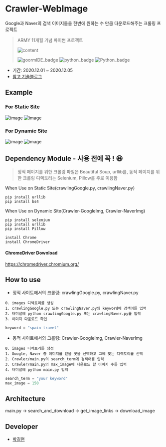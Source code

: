 # Crawler-WebImage
Google과 Naver의 검색 이미지들을 한번에 원하는 수 만큼 다운로드해주는 크롤링 프로젝트
> ARMY 11개월 기념 파이썬 프로젝트
>
>![content](https://user-images.githubusercontent.com/56578913/101244919-a4642200-374c-11eb-850c-9bc6f873e142.png)
>
>![goormIDE_badge](https://img.shields.io/badge/goormIDE-FREE-blue)
>![python_badge](https://img.shields.io/badge/-ver_2.7-blue?logo=Python&logoColor=white)
>![Python_badge](https://img.shields.io/badge/-ver_3.6-blue?logo=Python&logoColor=white)

- 기간: 2020.12.01 ~ 2020.12.05
- [참고 기술블로그](https://towardsdatascience.com/image-scraping-with-python-a96feda8af2d)

## Example
### For Static Site
![image](https://user-images.githubusercontent.com/56578913/101244452-053e2b00-374a-11eb-88aa-7b50aa256ad1.png)
![image](https://user-images.githubusercontent.com/56578913/101244478-2141cc80-374a-11eb-924f-c559f6d4d9a8.png)

### For Dynamic Site
![image](https://user-images.githubusercontent.com/56578913/101245308-4be25400-374f-11eb-8365-ba71fcfbc328.png)
![image](https://user-images.githubusercontent.com/56578913/101245328-687e8c00-374f-11eb-9986-fd826e7611c6.png)

## Dependency Module - 사용 전에 꼭 ! 😆
>정적 페이지를 위한 크롤링 파일은 Beautiful Soup, urllib를, 동적 페이지를 위한 크롤링 디렉토리는 Selenium, Pillow를 주로 이용함

When Use on Static Site(crawlingGoogle.py, crawlingNaver.py)
``` 
pip install urllib
pip install bs4
```

When Use on Dynamic Site(Crawler-GoogleImg, Crawler-NaverImg)
```
pip install selenium
pip install urllib
pip install Pillow
```
 
```
install Chrome
install ChromeDriver
```

#### ChromeDriver Download
https://chromedriver.chromium.org/

## How to use
- 정적 사이트에서의 크롤링: crawlingGoogle.py, crawlingNaver.py 
```
0. images 디렉토리를 생성
1. crawlingGoogle.py 또는 crawlingNaver.py의 keyword에 검색어를 입력
2. 터미널에 python crawlingGoogle.py 또는 crawlingNaver.py를 입력
3. 이미지 다운로드 확인
```
```python
keyword = "spain travel"
```

- 동적 사이트에서의 크롤링: Crawler-GoogleImg, Crawler-NaverImg 
```
0. images 디렉토리를 생성
1. Google, Naver 중 이미지를 얻을 곳을 선택하고 그에 맞는 디렉토리를 선택
2. Crawler/main.py의 search_term에 검색어를 입력
3. Crawler/main.py의 max_image에 다운로드 할 이미지 수를 입력
4. 터미널에 python main.py 입력
```
```python
search_term = "your keyword"
max_image = 150
```

## Architecture
main.py -> search_and_download -> get_image_links -> download_image

## Developer
- [박길현](https://github.com/ureChanger)
